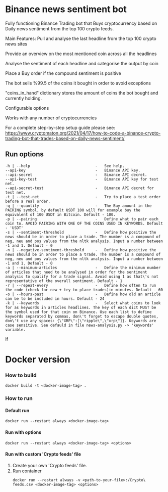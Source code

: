 Binance news sentiment bot
==========================

Fully functioning Binance Trading bot that Buys cryptocurrency based on Daily news sentiment from the top 100 crypto feeds.

Main Features:
Pull and analyse the last headline from the top 100 crypto news sites

Provide an overview on the most mentioned coin across all the headlines

Analyse the sentiment of each headline and categorise the output by coin

Place a Buy order if the compound sentiment is positive

The bot sells %99.5 of the coins it bought in order to avoid exceptions

"coins_in_hand" dictionary stores the amount of coins the bot bought and currently holding.

Configurable options

Works with any number of cryptocurrencies

For a complete step-by-step setup guide please see: https://www.cryptomaton.org/2021/04/17/how-to-code-a-binance-crypto-trading-bot-that-trades-based-on-daily-news-sentiment/

## Run options
```
-h | --help                             -   See help.
--api-key                               -   Binance API key.
--api-secret                            -   Binance API decret. 
--api-key-test                          -   Binance API key for test net.
--api-secret-test                       -   Binance API decret for test net.
-t | --test-net                         -   Try to place a test order before a real order.
-q | --quantity                         -   The Buy amount in the PAIRING symbol, by default USDT 100 will for example buy the equivalent of 100 USDT in Bitcoin. Default - 100.
-p | --pairing                          -   Define what to pair each coin to. AVOID PAIRING WITH ONE OF THE COINS USED IN KEYWORDS. Default - 'USDT'
-s | --sentiment-threshold              -   Define how positive the news should be in order to place a trade. The number is a compound of neg, neu and pos values from the nltk analysis. Input a number between -1 and 1. Default - 0
-n | --negative-sentiment-threshold     -   Define how positive the news should be in order to place a trade. The number is a compound of neg, neu and pos values from the nltk analysis. Input a number between -1 and 1. Default - 0
-a | --minimum-articles                 -   Define the minimum number of articles that need to be analysed in order for the sentiment analysis to qualify for a trade signal. Avoid using 1 as that\'s not representative of the overall sentiment. Default - 1
-r | --repeat-every                     -   Define how often to run the code (check for new + try to place trades)in minutes. Default - 60
-o | --hours-past                       -   Define how old an article can be to be included in hours. Default - 24
-k | --keywords                         -   Select what coins to look for as keywords in articles headlines. The key of each dict MUST be the symbol used for that coin on Binance. Use each list to define keywords separated by commas, don\'t forget to escape double quotes, don\'t use any spaces: {\"XRP\":[\"ripple\",\"xrp\"]}. Keywords are case sensitive. See defauld in file news-analysis.py -> 'keywords' variable.
```

If 

# Docker version

### How to build
```docker
docker build -t <docker-image-tag> .
```

### How to run

#### Default run
```docker
docker run --restart always <docker-image-tag>
```

#### Run with options
```docker
docker run --restart always <docker-image-tag> <options>
```

#### Run with custom 'Crypto feeds' file
1) Create your own 'Crypto feeds' file.
2) Run container
   ```docker
   docker run --restart always -v <path-to-your-file>:/Crypto\ feeds.csv <docker-image-tag> <options>
   ```